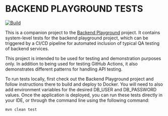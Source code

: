# BACKEND PLAYGROUND TESTS

[![Build](https://github.com/koranke/backend-playground-tests/actions/workflows/build.yml/badge.svg)](https://github.com/koranke/backend-playground-tests/actions/workflows/build.yml)

This is a companion project to the [Backend Playground](https://github.com/koranke/backend-playground) project. 
It contains system-level tests for the backend playground project, which can be triggered by a CI/CD pipeline for
automated inclusion of typical QA testing of backend services.

This project is intended to be used for testing and demonstration purposes only.  In addition to being used for testing 
GitHub Actions, it also demonstrates different patterns for handling API testing.

To run tests locally, first check out the Backend Playground project and follow instructions there to build and deploy to Docker.
You will need to also add environment variables for the desired DB_USER and DB_PASSWORD values.  Once the application is deployed,
you can run these tests directly in your IDE, or through the command line using the following command:

```shell
mvn clean test
```
